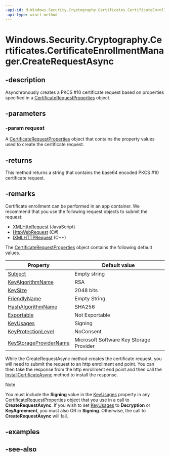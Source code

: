 ```yaml
---
-api-id: M:Windows.Security.Cryptography.Certificates.CertificateEnrollmentManager.CreateRequestAsync(Windows.Security.Cryptography.Certificates.CertificateRequestProperties)
-api-type: winrt method
---
```


<!-- Method syntax
public Windows.Foundation.IAsyncOperation<string> CreateRequestAsync(Windows.Security.Cryptography.Certificates.CertificateRequestProperties request)
-->

# Windows.Security.Cryptography.Certificates.CertificateEnrollmentManager.CreateRequestAsync

## -description
Asynchronously creates a PKCS #10 certificate request based on properties specified in a [CertificateRequestProperties](certificaterequestproperties.md) object.

## -parameters
### -param request
A [CertificateRequestProperties](certificaterequestproperties.md) object that contains the property values used to create the certificate request.

## -returns
This method returns a string that contains the base64 encoded PKCS #10 certificate request.

## -remarks
Certificate enrollment can be performed in an app container. We recommend that you use the following request objects to submit the request:

+ [XMLHttpRequest](https://developer.mozilla.org/en-US/docs/Web/API/XMLHttpRequest) (JavaScript)
+ [HttpWebRequest](/dotnet/api/system.net.httpwebrequest?view=dotnet-uwp-10.0&preserve-view=true) (C#)
+ [IXMLHTTPRequest](/previous-versions/windows/desktop/ms759148(v=vs.85)) (C++)

The [CertificateRequestProperties](certificaterequestproperties.md) object contains the following default values.

| Property | Default value |
|---|---|
| [Subject](certificaterequestproperties_subject.md) | Empty string |
| [KeyAlgorithmName](certificaterequestproperties_keyalgorithmname.md) | RSA |
| [KeySize](certificaterequestproperties_keysize.md) | 2048 bits |
| [FriendlyName](certificaterequestproperties_friendlyname.md) | Empty String |
| [HashAlgorithmName](certificaterequestproperties_hashalgorithmname.md) | SHA256 |
| [Exportable](certificaterequestproperties_exportable.md) | Not Exportable |
| [KeyUsages](certificaterequestproperties_keyusages.md) | Signing |
| [KeyProtectionLevel](certificaterequestproperties_keyprotectionlevel.md) | NoConsent |
| [KeyStorageProviderName](certificaterequestproperties_keystorageprovidername.md) | Microsoft Software Key Storage Provider |

While the CreateRequestAsync method creates the certificate request, you will need to submit the request to an http enrollment end point. You can then take the response from the http enrollment end point and then call the [InstallCertificateAsync](certificateenrollmentmanager_installcertificateasync_225635424.md) method to install the response.



> [!NOTE]
> You must include the **Signing** value in the [KeyUsages](certificaterequestproperties_keyusages.md) property in any [CertificateRequestProperties](certificaterequestproperties.md) object that you use in a call to **CreateRequestAsync**. If you wish to set [KeyUsages](certificaterequestproperties_keyusages.md) to **Decryption** or **KeyAgreement**, you must also OR in **Signing**. Otherwise, the call to **CreateRequestAsync** will fail.

## -examples

## -see-also
